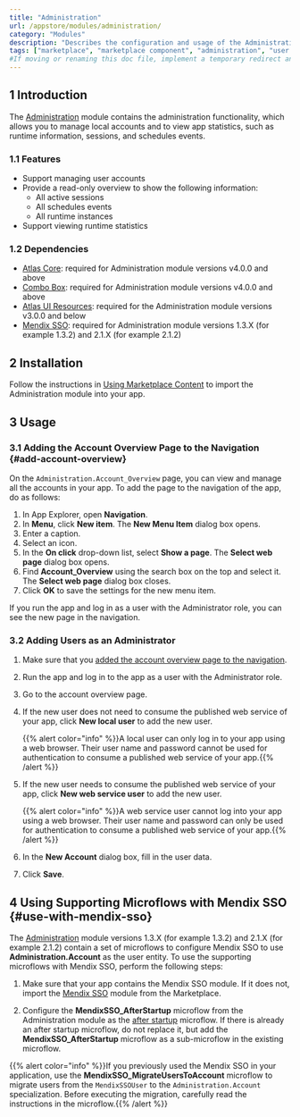 ```yaml
---
title: "Administration"
url: /appstore/modules/administration/
category: "Modules"
description: "Describes the configuration and usage of the Administration module, which is available in the Mendix Marketplace."
tags: ["marketplace", "marketplace component", "administration", "user management", "platform support"]
#If moving or renaming this doc file, implement a temporary redirect and let the respective team know they should update the URL in the product. See Mapping to Products for more details. 
---
```


## 1 Introduction

The [Administration](https://marketplace.mendix.com/link/component/23513) module contains the administration functionality, which allows you to manage local accounts and to view app statistics, such as runtime information, sessions, and schedules events.

### 1.1 Features

* Support managing user accounts
* Provide a read-only overview to show the following information:
    * All active sessions
    * All schedules events
    * All runtime instances
* Support viewing runtime statistics

### 1.2 Dependencies

* [Atlas Core](https://marketplace.mendix.com/link/component/117187): required for Administration module versions v4.0.0 and above
* [Combo Box](https://marketplace.mendix.com/link/component/219304): required for Administration module versions v4.0.0 and above
* [Atlas UI Resources](https://marketplace.mendix.com/link/component/104730): required for the Administration module versions v3.0.0 and below
* [Mendix SSO](https://marketplace.mendix.com/link/component/111349): required for Administration module versions 1.3.X (for example 1.3.2) and 2.1.X (for example 2.1.2)

## 2 Installation

Follow the instructions in [Using Marketplace Content](/appstore/overview/use-content/) to import the Administration module into your app.

## 3 Usage

### 3.1 Adding the Account Overview Page to the Navigation {#add-account-overview}

On the `Administration.Account_Overview` page, you can view and manage all the accounts in your app. To add the page to the navigation of the app, do as follows:

1. In App Explorer, open **Navigation**.
2. In **Menu**, click **New item**. The **New Menu Item** dialog box opens.
3. Enter a caption.
4. Select an icon.
5. In the **On click** drop-down list, select **Show a page**. The **Select web page** dialog box opens.
6. Find **Account_Overview** using the search box on the top and select it. The **Select web page** dialog box closes.
7. Click **OK** to save the settings for the new menu item.

If you run the app and log in as a user with the Administrator role, you can see the new page in the navigation.

### 3.2 Adding Users as an Administrator

1. Make sure that you [added the account overview page to the navigation](#add-account-overview).

2. Run the app and log in to the app as a user with the Administrator role.

3. Go to the account overview page.

4. If the new user does not need to consume the published web service of your app, click **New local user** to add the new user.

   {{% alert color="info" %}}A local user can only log in to your app using a web browser. Their user name and password cannot be used for authentication to consume a published web service of your app.{{% /alert %}}

5. If the new user needs to consume the published web service of your app, click **New web service user** to add the new user.

   {{% alert color="info" %}}A web service user cannot log into your app using a web browser. Their user name and password can only be used for authentication to consume a published web service of your app.{{% /alert %}}

6. In the **New Account** dialog box, fill in the user data.

7. Click **Save**.

## 4 Using Supporting Microflows with Mendix SSO                                                               {#use-with-mendix-sso}

The [Administration](https://marketplace.mendix.com/link/component/23513) module versions 1.3.X (for example 1.3.2) and 2.1.X (for example 2.1.2) contain a set of microflows to configure Mendix SSO to use **Administration.Account** as the user entity. To use the supporting microflows with Mendix SSO, perform the following steps:

1. Make sure that your app contains the Mendix SSO module. If it does not, import the [Mendix SSO](https://marketplace.mendix.com/link/component/111349) module from the Marketplace.

2. Configure the **MendixSSO_AfterStartup** microflow from the Administration module as the [after startup](/refguide/app-settings/#after-startup) microflow. If there is already an after startup microflow, do not replace it, but add the **MendixSSO_AfterStartup** microflow as a sub-microflow in the existing microflow.

{{% alert color="info" %}}If you previously used the Mendix SSO in your application, use the **MendixSSO_MigrateUsersToAccount** microflow to migrate users from the `MendixSSOUser` to the `Administration.Account` specialization. Before executing the migration, carefully read the instructions in the microflow.{{% /alert %}}
